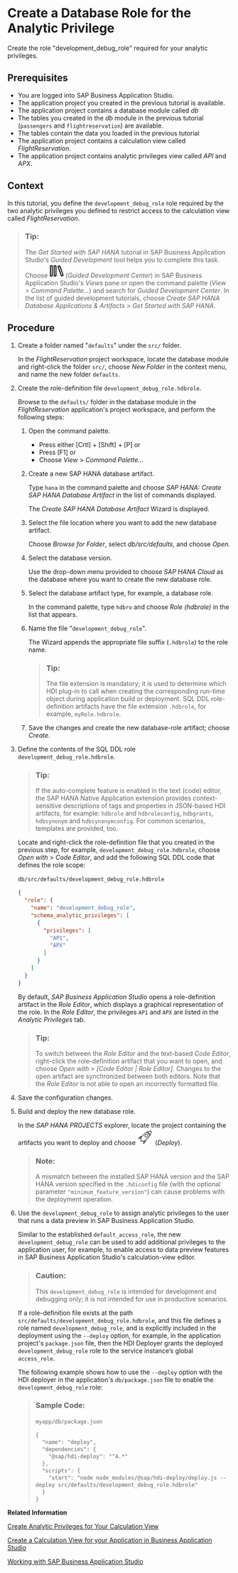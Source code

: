 <!-- loioe570e10dc5d64a6dbfe5da1153a6cb44 -->

# Create a Database Role for the Analytic Privilege

Create the role "development\_debug\_role" required for your analytic privileges.



<a name="loioe570e10dc5d64a6dbfe5da1153a6cb44__prereq_tql_yyh_qmb"/>

## Prerequisites

-   You are logged into SAP Business Application Studio.
-   The application project you created in the previous tutorial is available.
-   The application project contains a database module called *db*
-   The tables you created in the *db* module in the previous tutorial \(`passengers` and `flightreservation`\) are available.
-   The tables contain the data you loaded in the previous tutorial
-   The application project contains a calculation view called *FlightReservation*.
-   The application project contains analytic privileges view called *API* and *APX*.



## Context

In this tutorial, you define the `development_debug_role` role required by the two analytic privileges you defined to restrict access to the calculation view called *FlightReservation*.

> ### Tip:  
> The *Get Started with SAP HANA* tutorial in SAP Business Application Studio's *Guided Development* tool helps you to complete this task. Choose ![](images/BAS_icon_GuidedDevCenter_b7736b4.svg) \(*Guided Development Center*\) in SAP Business Application Studio's *Views* pane or open the command palette \(*View* \> *Command Palette...*\) and search for *Guided Development Center*. In the list of guided development tutorials, choose *Create SAP HANA Database Applications & Artifacts* \> *Get Started with SAP HANA*.



## Procedure

1.  Create a folder named "`defaults`" under the `src/` folder.

    In the *FlightReservation* project workspace, locate the database module and right-click the folder `src/`, choose *New Folder* in the context menu, and name the new folder `defaults`.

2.  Create the role-definition file `development_debug_role.hdbrole`.

    Browse to the `defaults/` folder in the database module in the *FlightReservation* application's project workspace, and perform the following steps:

    1.  Open the command palette.

        -   Press either [Crtl\] + [Shift\] + [P\]  or
        -   Press [F1\] or
        -   Choose *View* \> *Command Palette...*

    2.  Create a new SAP HANA database artifact.

        Type `hana` in the command palette and choose *SAP HANA: Create SAP HANA Database Artifact* in the list of commands displayed.

        The *Create SAP HANA Database Artifact* Wizard is displayed.

    3.  Select the file location where you want to add the new database artifact.

        Choose *Browse for Folder*, select *db/src/defaults*, and choose *Open*.

    4.  Select the database version.

        Use the drop-down menu provided to choose *SAP HANA Cloud* as the database where you want to create the new database role.

    5.  Select the database artifact type, for example, a database role.

        In the command palette, type `hdbro` and choose *Role \(hdbrole\)* in the list that appears.

    6.  Name the file "`development_debug_role`".

        The Wizard appends the appropriate file suffix \(`.hdbrole`\) to the role name.

        > ### Tip:  
        > The file extension is mandatory; it is used to determine which HDI plug-in to call when creating the corresponding run-time object during application build or deployment. SQL DDL role-definition artifacts have the file extension `.hdbrole`, for example, `myRole.hdbrole`.

    7.  Save the changes and create the new database-role artifact; choose *Create*.


3.  Define the contents of the SQL DDL role `development_debug_role.hdbrole`.

    > ### Tip:  
    > If the auto-complete feature is enabled in the text \(code\) editor, the SAP HANA Native Application extension provides context-sensitive descriptions of tags and properties in JSON-based HDI artifacts, for example: `hdbrole` and `hdbroleconfig`, `hdbgrants`, `hdbsynonym` and `hdbsynonymconfig`. For common scenarios, templates are provided, too.

    Locate and right-click the role-definition file that you created in the previous step, for example, `development_debug_role.hdbrole`, choose *Open with* \> *Code Editor*, and add the following SQL DDL code that defines the role scope:

    `db/src/defaults/development_debug_role.hdbrole`

    ```json
    {
      "role": {
        "name": "development_debug_role",
        "schema_analytic_privileges": [
          {
            "privileges": [
              "AP1",
              "APX"
            ]
          }
        ]
      }
    }
    ```

    By default, *SAP Business Application Studio* opens a role-definition artifact in the *Role Editor*, which displays a graphical representation of the role. In the *Role Editor*, the privileges `AP1` and `APX` are listed in the *Analytic Privileges* tab.

    > ### Tip:  
    > To switch between the *Role Editor* and the text-based *Code Editor*, right-click the role-definition artifact that you want to open, and choose *Open with* \> *\[Code Editor | Role Editor\]*. Changes to the open artifact are synchronized between both editors. Note that the *Role Editor* is not able to open an incorrectly formatted file.

4.  Save the configuration changes.

5.  Build and deploy the new database role.

    In the *SAP HANA PROJECTS* explorer, locate the project containing the artifacts you want to deploy and choose ![](images/BAS_icon_deploy_4423157.svg) \(*Deploy*\).

    > ### Note:  
    > A mismatch between the installed SAP HANA version and the SAP HANA version specified in the `.hdiconfig` file \(with the optional parameter `"minimum_feature_version"`\) can cause problems with the deployment operation.

6.  Use the `development_debug_role` to assign analytic privileges to the user that runs a data preview in SAP Business Application Studio.

    Similar to the established `default_access_role`, the new `development_debug_role` can be used to add additional privileges to the application user, for example, to enable access to data preview features in SAP Business Application Studio's calculation-view editor.

    > ### Caution:  
    > This `development_debug_role` is intended for development and debugging only; it is not intended for use in productive scenarios.

    If a role-definition file exists at the path `src/defaults/development_debug_role.hdbrole`, and this file defines a role named `development_debug_role`, and is explicitly included in the deployment using the `--deploy` option, for example, in the application project's `package.json` file, then the HDI Deployer grants the deployed `development_debug_role` role to the service instance’s global `access_role`.

    The following example shows how to use the `--deploy` option with the HDI deployer in the application's `db/package.json` file to enable the `development_debug_role` role:

    > ### Sample Code:  
    > `myapp/db/package.json`
    > 
    > ```
    > {
    >   "name": "deploy",
    >   "dependencies": {
    >     "@sap/hdi-deploy": "^4.*"
    >   },
    >   "scripts": {
    >     "start": "node node_modules/@sap/hdi-deploy/deploy.js --deploy src/defaults/development_debug_role.hdbrole"
    >   }
    > }
    > ```


**Related Information**  


[Create Analytic Privileges for Your Calculation View](create-analytic-privileges-for-your-calculation-view-8ff23ca.md "Use analytic privileges to restrict access to your calculation view's data.")

[Create a Calculation View for your Application in Business Application Studio](create-a-calculation-view-for-your-application-in-business-application-studio-d74bfe7.md "Use the tools provided with Business Application Studio to create a calculation view.")

[Working with SAP Business Application Studio](working-with-sap-business-application-studio-ebd3400.md "SAP Business Application Studio provides a modular development environment for the development of business applications for SAP HANA Cloud.")

